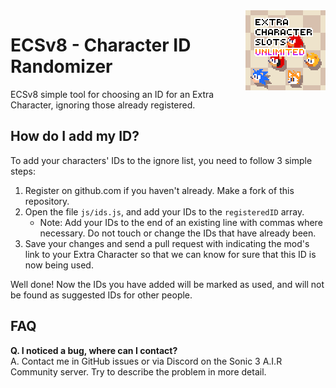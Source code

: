 <img src="images/favicon.png" align="right" />

# ECSv8 - Character ID Randomizer

ECSv8 simple tool for choosing an ID for an Extra Character, ignoring those already registered.

## How do I add my ID?

To add your characters' IDs to the ignore list, you need to follow 3 simple steps:

1. Register on github.com if you haven't already. Make a fork of this repository.
2. Open the file `js/ids.js`, and add your IDs to the `registeredID` array.
    - Note: Add your IDs to the end of an existing line with commas where necessary. Do not touch or change the IDs that have already been.
3. Save your changes and send a pull request with indicating the mod's link to your Extra Character so that we can know for sure that this ID is now being used.

Well done! Now the IDs you have added will be marked as used, and will not be found as suggested IDs for other people.

## FAQ

**Q. I noticed a bug, where can I contact?**  
A. Contact me in GitHub issues or via Discord on the Sonic 3 A.I.R Community server. Try to describe the problem in more detail.